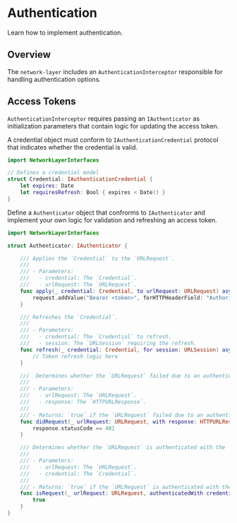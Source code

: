 # Authentication

Learn how to implement authentication.

## Overview

The `network-layer` includes an ``AuthenticationInterceptor`` responsible for handling authentication options.

## Access Tokens

``AuthenticationInterceptor`` requires passing an `IAuthenticator` as initialization parameters that contain logic for updating the access token.

A credential object must conform to `IAuthenticationCredential` protocol that indicates whether the credential is valid.

```swift
import NetworkLayerInterfaces

// Defines a credential model
struct Credential: IAuthenticationCredential {
    let expires: Date
    let requiresRefresh: Bool { expires < Date() }
}
```

Define a `Authenticator` object that confrorms to `IAuthenticator` and implement your own logic for validation and refreshing an access token.

```swift
import NetworkLayerInterfaces

struct Authenticator: IAuthenticator {

    /// Applies the `Credential` to the `URLRequest`.
    ///
    /// - Parameters:
    ///   - credential: The `Credential`.
    ///   - urlRequest: The `URLRequest`.
    func apply(_ credential: Credential, to urlRequest: URLRequest) async throws {
        request.addValue("Bearer <token>", forHTTPHeaderField: "Authorization")
    }

    /// Refreshes the `Credential`.
    ///
    /// - Parameters:
    ///   - credential: The `Credential` to refresh.
    ///   - session: The `URLSession` requiring the refresh.
    func refresh(_ credential: Credential, for session: URLSession) async throws -> Credential {
        // Token refresh logic here
    }

    ///  Determines whether the `URLRequest` failed due to an authentication error based on the `HTTPURLResponse`.
    ///
    /// - Parameters:
    ///   - urlRequest: The `URLRequest`.
    ///   - response: The `HTTPURLResponse`.
    ///
    /// - Returns: `true` if the `URLRequest` failed due to an authentication error, `false` otherwise.
    func didRequest(_ urlRequest: URLRequest, with response: HTTPURLResponse) -> Bool {
        response.statusCode == 401
    }

    /// Determines whether the `URLRequest` is authenticated with the `Credential`.
    ///
    /// - Parameters:
    ///   - urlRequest: The `URLRequest`.
    ///   - credential: The `Credential`.
    ///
    /// - Returns: `true` if the `URLRequest` is authenticated with the `Credential`, `false` otherwise.
    func isRequest(_ urlRequest: URLRequest, authenticatedWith credential: Credential) -> Bool {
        true
    }
}
```
